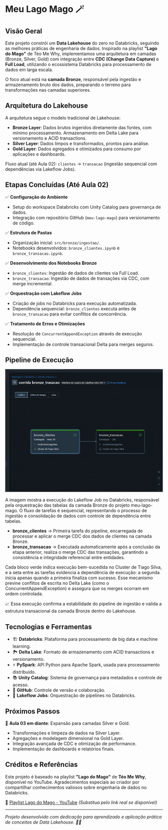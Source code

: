# Meu Lago Mago 🪄

## Visão Geral

Este projeto constrói um **Data Lakehouse** do zero no Databricks, seguindo as melhores práticas de engenharia de dados. Inspirado na playlist **"Lago do Mago"** de Téo Me Why, implementamos uma arquitetura em camadas (Bronze, Silver, Gold) com integração entre **CDC (Change Data Capture)** e **Full Load**, utilizando o ecossistema Databricks para processamento de dados em larga escala.

O foco atual está na **camada Bronze**, responsável pela ingestão e armazenamento bruto dos dados, preparando o terreno para transformações nas camadas superiores.

## Arquitetura do Lakehouse

A arquitetura segue o modelo tradicional de Lakehouse:

- **Bronze Layer**: Dados brutos ingeridos diretamente das fontes, com mínimo processamento. Armazenamento em Delta Lake para versionamento e ACID transactions.
- **Silver Layer**: Dados limpos e transformados, prontos para análise.
- **Gold Layer**: Dados agregados e otimizados para consumo por aplicações e dashboards.

Fluxo atual (até Aula 02): `clientes` → `transacao` (ingestão sequencial com dependências via Lakeflow Jobs).

## Etapas Concluídas (Até Aula 02)

✅ **Configuração do Ambiente**
- Setup do workspace Databricks com Unity Catalog para governança de dados.
- Integração com repositório GitHub (`meu-lago-mago`) para versionamento de código.

✅ **Estrutura de Pastas**
- Organização inicial: `src/bronze/ingestao/`.
- Notebooks desenvolvidos: `bronze_clientes.ipynb` e `bronze_transacao.ipynb`.

✅ **Desenvolvimento dos Notebooks Bronze**
- `bronze_clientes`: Ingestão de dados de clientes via Full Load.
- `bronze_transacao`: Ingestão de dados de transações via CDC, com merge incremental.

✅ **Orquestração com Lakeflow Jobs**
- Criação de jobs no Databricks para execução automatizada.
- Dependência sequencial: `bronze_clientes` executa antes de `bronze_transacao` para evitar conflitos de concorrência.

✅ **Tratamento de Erros e Otimizações**
- Resolução de `ConcurrentAppendException` através de execução sequencial.
- Implementação de controle transacional Delta para merges seguros.

## Pipeline de Execução

![Execução do Lakeflow Job](job%20e%20pipeline.png)

A imagem mostra a execução do Lakeflow Job no Databricks, responsável pela orquestração das tabelas da camada Bronze do projeto meu-lago-mago. O fluxo de tarefas é sequencial, representando o processo de ingestão e consolidação de dados com controle de dependência entre tabelas.

- **bronze_clientes** → Primeira tarefa do pipeline, encarregada de processar e aplicar o merge CDC dos dados de clientes na camada Bronze.
- **bronze_transacao** → Executada automaticamente após a conclusão da etapa anterior, realiza o merge CDC das transações, garantindo a consistência e integridade referencial entre entidades.

Cada bloco verde indica execução bem-sucedida no Cluster de Tiago Silva, e a seta entre as tarefas evidencia a dependência de execução: a segunda inicia apenas quando a primeira finaliza com sucesso. Esse mecanismo previne conflitos de escrita no Delta Lake (como o ConcurrentAppendException) e assegura que os merges ocorram em ordem controlada.

📈 Essa execução confirma a estabilidade do pipeline de ingestão e valida a estrutura transacional da camada Bronze dentro do Lakehouse.

## Tecnologias e Ferramentas

- 🏗️ **Databricks**: Plataforma para processamento de big data e machine learning.
- 🏞️ **Delta Lake**: Formato de armazenamento com ACID transactions e versionamento.
- ⚡ **PySpark**: API Python para Apache Spark, usada para processamento distribuído.
- 📚 **Unity Catalog**: Sistema de governança para metadados e controle de acesso.
- 🐙 **GitHub**: Controle de versão e colaboração.
- 🔄 **Lakeflow Jobs**: Orquestração de pipelines no Databricks.

## Próximos Passos

🚀 **Aula 03 em diante**: Expansão para camadas Silver e Gold.
- Transformações e limpeza de dados na Silver Layer.
- Agregações e modelagem dimensional na Gold Layer.
- Integração avançada de CDC e otimização de performance.
- Implementação de dashboards e relatórios finais.

## Créditos e Referências

Este projeto é baseado na playlist **"Lago do Mago"** de **Téo Me Why**, disponível no YouTube. Agradecimentos especiais ao criador por compartilhar conhecimentos valiosos sobre engenharia de dados no Databricks.

🔗 [Playlist Lago do Mago - YouTube](https://www.youtube.com/playlist?list=...) *(Substitua pelo link real se disponível)*

---

*Projeto desenvolvido com dedicação para aprendizado e aplicação prática de conceitos de Data Lakehouse. 🧙‍♂️*
